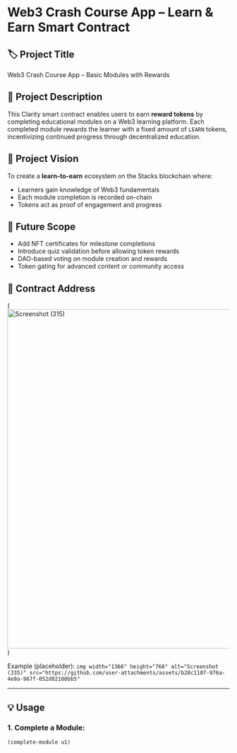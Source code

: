 # Web3 Crash Course App – Learn & Earn Smart Contract

## 🏷️ Project Title
Web3 Crash Course App – Basic Modules with Rewards

## 📄 Project Description
This Clarity smart contract enables users to earn **reward tokens** by completing educational modules on a Web3 learning platform. Each completed module rewards the learner with a fixed amount of `LEARN` tokens, incentivizing continued progress through decentralized education.

## 🌟 Project Vision
To create a **learn-to-earn** ecosystem on the Stacks blockchain where:
- Learners gain knowledge of Web3 fundamentals
- Each module completion is recorded on-chain
- Tokens act as proof of engagement and progress

## 🚀 Future Scope
- Add NFT certificates for milestone completions
- Introduce quiz validation before allowing token rewards
- DAO-based voting on module creation and rewards
- Token gating for advanced content or community access

## 🔐 Contract Address
(<img width="1366" height="768" alt="Screenshot (315)" src="https://github.com/user-attachments/assets/3c63782b-0cad-4fbb-9981-ee105eed0342" />
)

Example (placeholder):
`img width="1366" height="768" alt="Screenshot (335)" src="https://github.com/user-attachments/assets/b28c1107-976a-4e9a-967f-052d02100bb5"
`

---

## 💡 Usage

### 1. Complete a Module:
```clarity
(complete-module u1)
